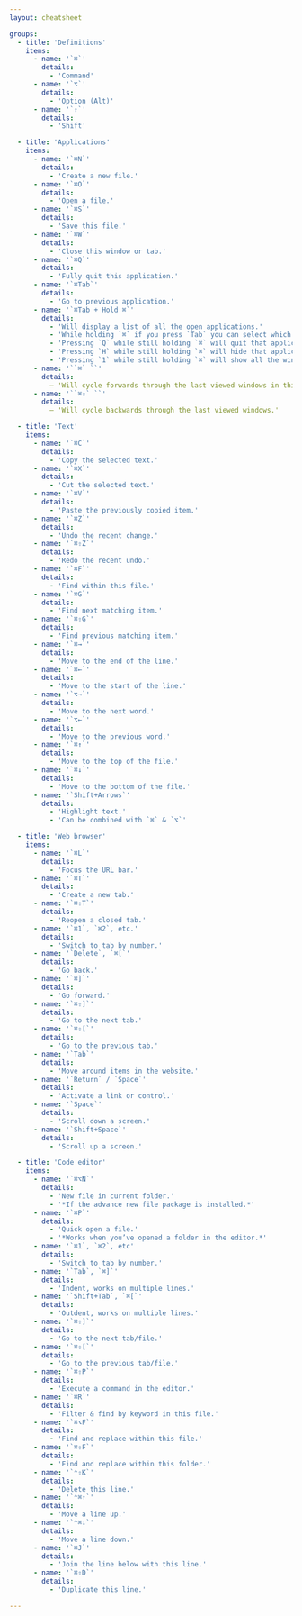 ```yaml
---
layout: cheatsheet

groups:
  - title: 'Definitions'
    items:
      - name: '`⌘`'
        details:
          - 'Command'
      - name: '`⌥`'
        details:
          - 'Option (Alt)'
      - name: '`⇧`'
        details:
          - 'Shift'

  - title: 'Applications'
    items:
      - name: '`⌘N`'
        details:
          - 'Create a new file.'
      - name: '`⌘O`'
        details:
          - 'Open a file.'
      - name: '`⌘S`'
        details:
          - 'Save this file.'
      - name: '`⌘W`'
        details:
          - 'Close this window or tab.'
      - name: '`⌘Q`'
        details:
          - 'Fully quit this application.'
      - name: '`⌘Tab`'
        details:
          - 'Go to previous application.'
      - name: '`⌘Tab + Hold ⌘`'
        details:
          - 'Will display a list of all the open applications.'
          - 'While holding `⌘` if you press `Tab` you can select which app to view.'
          - 'Pressing `Q` while still holding `⌘` will quit that application in the background.'
          - 'Pressing `H` while still holding `⌘` will hide that application.'
          - 'Pressing `1` while still holding `⌘` will show all the windows open for that app.'
      - name: '``⌘` ``'
        details:
          — 'Will cycle forwards through the last viewed windows in this application.'
      - name: '``⌘⇧` ``'
        details:
          — 'Will cycle backwards through the last viewed windows.'

  - title: 'Text'
    items:
      - name: '`⌘C`'
        details:
          - 'Copy the selected text.'
      - name: '`⌘X`'
        details:
          - 'Cut the selected text.'
      - name: '`⌘V`'
        details:
          - 'Paste the previously copied item.'
      - name: '`⌘Z`'
        details:
          - 'Undo the recent change.'
      - name: '`⌘⇧Z`'
        details:
          - 'Redo the recent undo.'
      - name: '`⌘F`'
        details:
          - 'Find within this file.'
      - name: '`⌘G`'
        details:
          - 'Find next matching item.'
      - name: '`⌘⇧G`'
        details:
          - 'Find previous matching item.'
      - name: '`⌘→`'
        details:
          - 'Move to the end of the line.'
      - name: '`⌘←`'
        details:
          - 'Move to the start of the line.'
      - name: '`⌥→`'
        details:
          - 'Move to the next word.'
      - name: '`⌥←`'
        details:
          - 'Move to the previous word.'
      - name: '`⌘↑`'
        details:
          - 'Move to the top of the file.'
      - name: '`⌘↓`'
        details:
          - 'Move to the bottom of the file.'
      - name: '`Shift+Arrows`'
        details:
          - 'Highlight text.'
          - 'Can be combined with `⌘` & `⌥`'

  - title: 'Web browser'
    items:
      - name: '`⌘L`'
        details:
          - 'Focus the URL bar.'
      - name: '`⌘T`'
        details:
          - 'Create a new tab.'
      - name: '`⌘⇧T`'
        details:
          - 'Reopen a closed tab.'
      - name: '`⌘1`, `⌘2`, etc.'
        details:
          - 'Switch to tab by number.'
      - name: '`Delete`, `⌘[`'
        details:
          - 'Go back.'
      - name: '`⌘]`'
        details:
          - 'Go forward.'
      - name: '`⌘⇧]`'
        details:
          - 'Go to the next tab.'
      - name: '`⌘⇧[`'
        details:
          - 'Go to the previous tab.'
      - name: '`Tab`'
        details:
          - 'Move around items in the website.'
      - name: '`Return` / `Space`'
        details:
          - 'Activate a link or control.'
      - name: '`Space`'
        details:
          - 'Scroll down a screen.'
      - name: '`Shift+Space`'
        details:
          - 'Scroll up a screen.'

  - title: 'Code editor'
    items:
      - name: '`⌘⌥N`'
        details:
          - 'New file in current folder.'
          - '*If the advance new file package is installed.*'
      - name: '`⌘P`'
        details:
          - 'Quick open a file.'
          - '*Works when you’ve opened a folder in the editor.*'
      - name: '`⌘1`, `⌘2`, etc'
        details:
          - 'Switch to tab by number.'
      - name: '`Tab`, `⌘]`'
        details:
          - 'Indent, works on multiple lines.'
      - name: '`Shift+Tab`, `⌘[`'
        details:
          - 'Outdent, works on multiple lines.'
      - name: '`⌘⇧]`'
        details:
          - 'Go to the next tab/file.'
      - name: '`⌘⇧[`'
        details:
          - 'Go to the previous tab/file.'
      - name: '`⌘⇧P`'
        details:
          - 'Execute a command in the editor.'
      - name: '`⌘R`'
        details:
          - 'Filter & find by keyword in this file.'
      - name: '`⌘⌥F`'
        details:
          - 'Find and replace within this file.'
      - name: '`⌘⇧F`'
        details:
          - 'Find and replace within this folder.'
      - name: '`⌃⇧K`'
        details:
          - 'Delete this line.'
      - name: '`⌃⌘↑`'
        details:
          - 'Move a line up.'
      - name: '`⌃⌘↓`'
        details:
          - 'Move a line down.'
      - name: '`⌘J`'
        details:
          - 'Join the line below with this line.'
      - name: '`⌘⇧D`'
        details:
          - 'Duplicate this line.'

---
```

